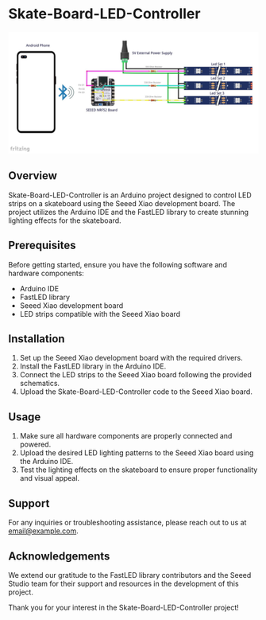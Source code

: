 # Skate-Board-LED-Controller
![#](/Schematics/Schematics.JPG)
## Overview

Skate-Board-LED-Controller is an Arduino project designed to control LED strips on a skateboard using the Seeed Xiao development board. The project utilizes the Arduino IDE and the FastLED library to create stunning lighting effects for the skateboard.

## Prerequisites

Before getting started, ensure you have the following software and hardware components:

- Arduino IDE
- FastLED library
- Seeed Xiao development board
- LED strips compatible with the Seeed Xiao board

## Installation

1. Set up the Seeed Xiao development board with the required drivers.
2. Install the FastLED library in the Arduino IDE.
3. Connect the LED strips to the Seeed Xiao board following the provided schematics.
4. Upload the Skate-Board-LED-Controller code to the Seeed Xiao board.

## Usage

1. Make sure all hardware components are properly connected and powered.
2. Upload the desired LED lighting patterns to the Seeed Xiao board using the Arduino IDE.
3. Test the lighting effects on the skateboard to ensure proper functionality and visual appeal.

## Support

For any inquiries or troubleshooting assistance, please reach out to us at [email@example.com](mailto:email@example.com).

## Acknowledgements

We extend our gratitude to the FastLED library contributors and the Seeed Studio team for their support and resources in the development of this project.

Thank you for your interest in the Skate-Board-LED-Controller project!

